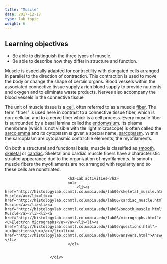 ```yaml
---
title: "Muscle"
date: 2017-12-17
type: lab_topic
weight: 6
---
```

<div class="entrybody">
						<h2>Learning objectives</h2>


<ul>
<li>Be able to distinguish the three types of muscle.</li>
<li>Be able to describe how they differ in structure and function.</li>
</ul>



<p>Muscle is especially adapted for contractility with elongated cells arranged in parallel to the direction of contraction. This contraction is used to move the body or change the shape of certain organs. Blood vessels within the associated connective tissue supply a rich blood supply to provide nutrients and oxygen and to eliminate waste products. Nerves also accompany the blood vessels in the connective tissue.</p>

<p>The unit of muscle tissue is a <u>cell</u>, often referred to as a muscle <u>fiber</u>.  The term "fiber" is used here in contrast to a connective tissue fiber, which is non-cellular, and to a nerve fiber which is a cell process. Every muscle fiber is surrounded by a basal lamina called the <u>endomysium</u>.  Its plasma membrane (which is not visible with the light microscope) is often called the <u>sarcolemma</u> and its cytoplasm is given a special name, <u>sarcoplasm</u>.  Within the sarcoplasm are cytoplasmic contractile elements, the myofilaments. </p>

<p>On both a structural and functional basis, muscle is classified as <u>smooth</u>, <u>skeletal</u> or <u>cardiac</u>.  Skeletal and cardiac muscle fibers have a characteristic striated appearance due to the organization of myofilaments.  In smooth muscle fibers the myofilaments are not arranged with regularity and so these cells are nonstriated.</p>
						
						
							
								
								<h2>Lab activities</h2>
								<ol>
									<li><a href="http://histologylab.ccnmtl.columbia.edu/lab06/skeletal_muscle.html">Skeletal Muscle</a></li><li><a href="http://histologylab.ccnmtl.columbia.edu/lab06/cardiac_muscle.html">Cardiac Muscle</a></li><li><a href="http://histologylab.ccnmtl.columbia.edu/lab06/smooth_muscle.html">Smooth Muscle</a></li><li><a href="http://histologylab.ccnmtl.columbia.edu/lab06/micrographs.html"><u>Electron Micrographs</u></a></li><li><a href="http://histologylab.ccnmtl.columbia.edu/lab06/questions.html"><u>Questions</u></a></li><li><a href="http://histologylab.ccnmtl.columbia.edu/lab06/answers.html">Answers</a></li>
								</ol>
							
						
						</div>
